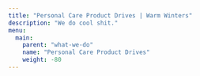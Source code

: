 ```yaml
---
title: "Personal Care Product Drives | Warm Winters"
description: "We do cool shit."
menu:
  main:
    parent: "what-we-do"
    name: "Personal Care Product Drives"
    weight: -80
---
```

